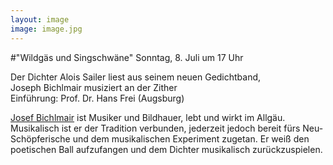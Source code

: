```yaml
---
layout: image
image: image.jpg
---
```


\#"Wildgäs und Singschwäne" 
Sonntag, 8. Juli um 17 Uhr   

Der Dichter Alois Sailer liest aus seinem neuen Gedichtband,  
Joseph Bichlmair musiziert an der Zither  
Einführung: Prof. Dr. Hans Frei (Augsburg)  

[Josef Bichlmair](http://www.bichlmair.net/) ist Musiker und Bildhauer, lebt und wirkt im Allgäu. Musikalisch ist er der Tradition verbunden, jederzeit jedoch bereit fürs Neu-Schöpferische und dem musikalischen Experiment zugetan. Er weiß den poetischen Ball aufzufangen und dem Dichter musikalisch zurückzuspielen.
